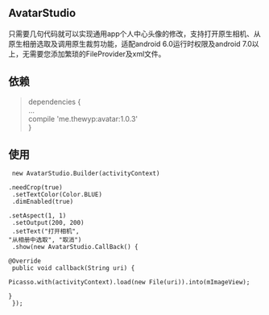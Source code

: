 ## AvatarStudio
只需要几句代码就可以实现通用app个人中心头像的修改，支持打开原生相机、从原生相册选取及调用原生裁剪功能，适配android 6.0运行时权限及android 7.0以上，无需要您添加繁琐的FileProvider及xml文件。

## 依赖
>dependencies {<br>
	...<br>
	compile 'me.thewyp:avatar:1.0.3'<br>
>}

## 使用
<code> new AvatarStudio.Builder(activityContext)<br>
                .needCrop(true)<br>
                .setTextColor(Color.BLUE)<br>
                .dimEnabled(true)<br>
               .setAspect(1, 1)<br>
                .setOutput(200, 200)<br>
                .setText("打开相机", "从相册中选取", "取消")<br>
                .show(new AvatarStudio.CallBack() {<br>
                    @Override<br>
                    public void callback(String uri) {<br>
                         Picasso.with(activityContext).load(new File(uri)).into(mImageView);<br>
                    }<br>
                });<br>
</code>